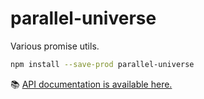 # parallel-universe

Various promise utils.

```sh
npm install --save-prod parallel-universe
```

📚 [API documentation is available here.](https://smikhalevski.github.io/parallel-universe/)
